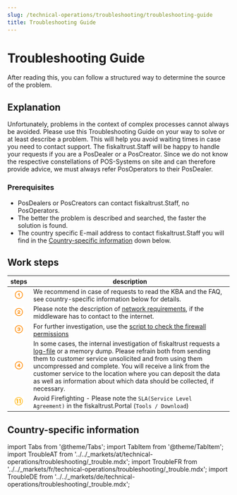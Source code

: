 ```yaml
---
slug: /technical-operations/troubleshooting/troubleshooting-guide
title: Troubleshooting Guide
---
```


# Troubleshooting Guide

After reading this, you can follow a structured way to determine the source of the problem.

## Explanation

Unfortunately, problems in the context of complex processes cannot always be avoided. Please use this 
Troubleshooting Guide on your way to solve or at least describe a problem.
This will help you avoid waiting times in case you need to contact support. The fiskaltrust.Staff will be happy to handle your requests if you are a PosDealer or a PosCreator. 
Since we do not know the respective constellations of POS-Systems on site and can therefore provide advice, we must always refer PosOperators to their PosDealer.

### Prerequisites

* PosDealers or PosCreators can contact fiskaltrust.Staff, no PosOperators.
* The better the problem is described and searched, the faster the solution is found.
* The country specific E-mail address to contact fiskaltrust.Staff you will find in the [Country-specific information](../information-sources/contacting-support) down below.

## Work steps

| steps | description                                                                                                                |
|:----------------------:|-------------------------------------------------------------------------------------------------------------------------------------|
|![Number 1](../../images/Numbers/circle-1o.png) |We recommend in case of requests to read the KBA and the FAQ, see country-specific information below for details. |
|![Number 2](../../images/Numbers/circle-2o.png) |Please note the description of [network requirements](../../technical-operations/middleware/network-requirements), if the middleware has to contact to the internet.  |
|![Number 3](../../images/Numbers/circle-3o.png) |For further investigation, use the [script to check the firewall permissions](https://docs.fiskaltrust.cloud/de/assets/files/fw-script-9362c4c6fe9c20faa1a60b471316a21d.zip)  |
|![Number 4](../../images/Numbers/circle-4o.png) |In some cases, the internal investigation of fiskaltrust requests a [log-file](../../technical-operations/middleware/logging) or a memory dump. Please refrain both from sending them to customer service unsolicited and from using them uncompressed and complete. You will receive a link from the customer service to the location where you can deposit the data as well as information about which data should be collected, if necessary.  |
|![Number 11](../../images/Numbers/circle-11o.png) |Avoid Firefighting - Please note the `SLA(Service Level Agreement)` in the fiskaltrust.Portal (`Tools / Download`)  |

## Country-specific information

import Tabs from '@theme/Tabs';
import TabItem from '@theme/TabItem';
import TroubleAT from '../../_markets/at/technical-operations/troubleshooting/_trouble.mdx';
import TroubleFR from '../../_markets/fr/technical-operations/troubleshooting/_trouble.mdx';
import TroubleDE from '../../_markets/de/technical-operations/troubleshooting/_trouble.mdx';

<Tabs groupId="market">

  <TabItem value="AT" label="Austria">
    <TroubleAT />
  </TabItem>

  <TabItem value="FR" label="France">
    <TroubleFR />
  </TabItem>

  <TabItem value="DE" label="Germany">
    <TroubleDE />
  </TabItem>

</Tabs>